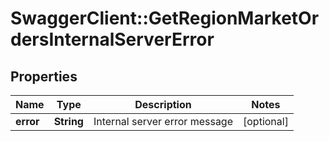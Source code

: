 # SwaggerClient::GetRegionMarketOrdersInternalServerError

## Properties
Name | Type | Description | Notes
------------ | ------------- | ------------- | -------------
**error** | **String** | Internal server error message | [optional] 


